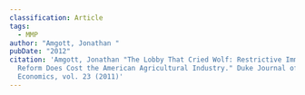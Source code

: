 ```yaml
---
classification: Article
tags:
  - MMP
author: "Amgott, Jonathan "
pubDate: "2012"
citation: 'Amgott, Jonathan "The Lobby That Cried Wolf: Restrictive Immigration
  Reform Does Cost the American Agricultural Industry." Duke Journal of
  Economics, vol. 23 (2011)'
---
```

